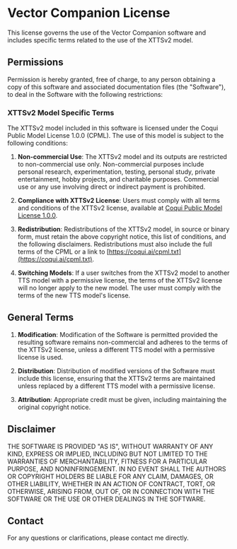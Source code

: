 # Vector Companion License

This license governs the use of the Vector Companion software and includes specific terms related to the use of the XTTSv2 model.

## Permissions

Permission is hereby granted, free of charge, to any person obtaining a copy of this software and associated documentation files (the "Software"), to deal in the Software with the following restrictions:

### XTTSv2 Model Specific Terms

The XTTSv2 model included in this software is licensed under the Coqui Public Model License 1.0.0 (CPML). The use of this model is subject to the following conditions:

1. **Non-commercial Use**: The XTTSv2 model and its outputs are restricted to non-commercial use only. Non-commercial purposes include personal research, experimentation, testing, personal study, private entertainment, hobby projects, and charitable purposes. Commercial use or any use involving direct or indirect payment is prohibited.

2. **Compliance with XTTSv2 License**: Users must comply with all terms and conditions of the XTTSv2 license, available at [Coqui Public Model License 1.0.0](https://coqui.ai/cpml.txt).

3. **Redistribution**: Redistributions of the XTTSv2 model, in source or binary form, must retain the above copyright notice, this list of conditions, and the following disclaimers. Redistributions must also include the full terms of the CPML or a link to [https://coqui.ai/cpml.txt](https://coqui.ai/cpml.txt).

4. **Switching Models**: If a user switches from the XTTSv2 model to another TTS model with a permissive license, the terms of the XTTSv2 license will no longer apply to the new model. The user must comply with the terms of the new TTS model's license.

## General Terms

1. **Modification**: Modification of the Software is permitted provided the resulting software remains non-commercial and adheres to the terms of the XTTSv2 license, unless a different TTS model with a permissive license is used.

2. **Distribution**: Distribution of modified versions of the Software must include this license, ensuring that the XTTSv2 terms are maintained unless replaced by a different TTS model with a permissive license.

3. **Attribution**: Appropriate credit must be given, including maintaining the original copyright notice.

## Disclaimer

THE SOFTWARE IS PROVIDED "AS IS", WITHOUT WARRANTY OF ANY KIND, EXPRESS OR IMPLIED, INCLUDING BUT NOT LIMITED TO THE WARRANTIES OF MERCHANTABILITY, FITNESS FOR A PARTICULAR PURPOSE, AND NONINFRINGEMENT. IN NO EVENT SHALL THE AUTHORS OR COPYRIGHT HOLDERS BE LIABLE FOR ANY CLAIM, DAMAGES, OR OTHER LIABILITY, WHETHER IN AN ACTION OF CONTRACT, TORT, OR OTHERWISE, ARISING FROM, OUT OF, OR IN CONNECTION WITH THE SOFTWARE OR THE USE OR OTHER DEALINGS IN THE SOFTWARE.

## Contact

For any questions or clarifications, please contact me directly.
